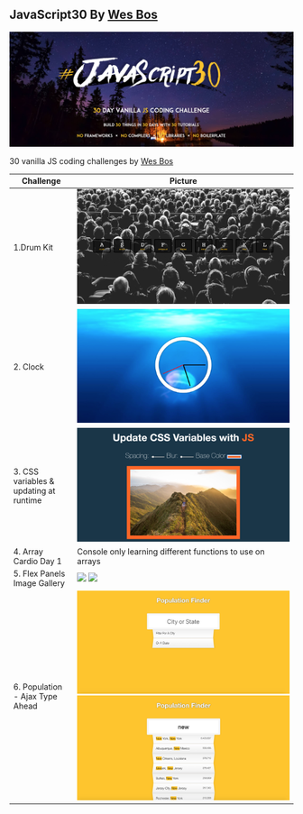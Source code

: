 ## JavaScript30 By [Wes Bos](javascript30.com)

![](./Images/HomePage.png)

30 vanilla JS coding challenges by [Wes Bos](javascript30.com)

| Challenge                              | Picture                                                    |
| -------------------------------------- | ---------------------------------------------------------- |
| 1.Drum Kit                             | ![](./Images/drumKit.png)                                  |
| 2. Clock                               | ![](./Images/clock.png)                                    |
| 3. CSS variables & updating at runtime | ![](./Images/cssVarables.png)                              |
| 4. Array Cardio Day 1                  | Console only learning different functions to use on arrays |
| 5. Flex Panels Image Gallery           | ![](./Images/flexA.png) ![](./Images/flexB.png)            |
| 6. Population - Ajax Type Ahead        | ![](./Images/popA.png) ![](./Images/popB.png)     
